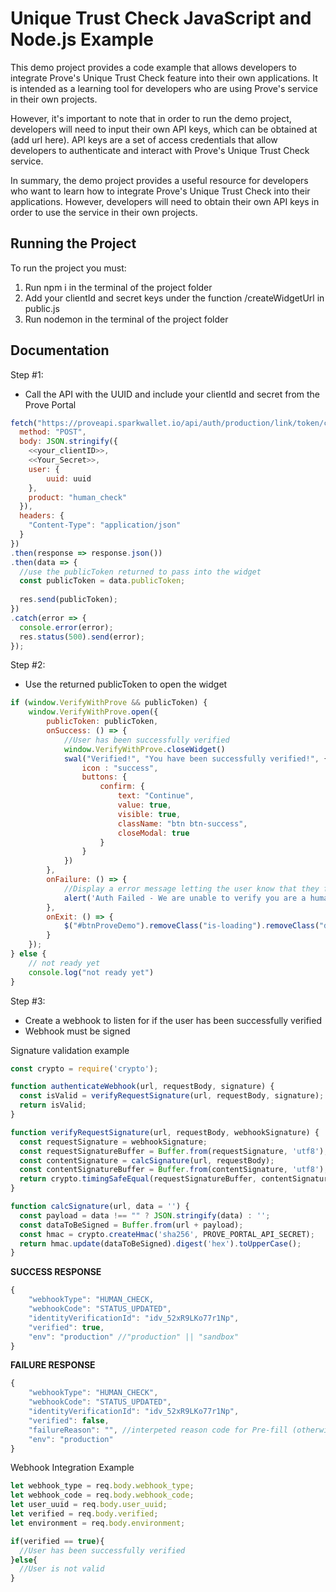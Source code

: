 
# Unique Trust Check JavaScript and Node.js Example

This demo project provides a code example that allows developers to integrate Prove's Unique Trust Check feature into their own applications. It is intended as a learning tool for developers who are using Prove's service in their own projects.

However, it's important to note that in order to run the demo project, developers will need to input their own API keys, which can be obtained at (add url here). API keys are a set of access credentials that allow developers to authenticate and interact with Prove's Unique Trust Check service.

In summary, the demo project provides a useful resource for developers who want to learn how to integrate Prove's Unique Trust Check into their applications. However, developers will need to obtain their own API keys in order to use the service in their own projects.

## Running the Project

To run the project you must:

1. Run npm i in the terminal of the project folder
2. Add your clientId and secret keys under the function /createWidgetUrl in public.js
3. Run nodemon in the terminal of the project folder

## Documentation

Step #1:
- Call the API with the UUID and include your clientId and secret from the Prove Portal  

```javascript
fetch("https://proveapi.sparkwallet.io/api/auth/production/link/token/create", {
  method: "POST",
  body: JSON.stringify({
    <<your_clientID>>,
    <<Your_Secret>>,
    user: {
        uuid: uuid
    },
    product: "human_check"
  }),
  headers: {
    "Content-Type": "application/json"
  }
})
.then(response => response.json())
.then(data => {
  //use the publicToken returned to pass into the widget
  const publicToken = data.publicToken;
  
  res.send(publicToken);
})
.catch(error => {
  console.error(error);
  res.status(500).send(error);
});
```

Step #2:
- Use the returned publicToken to open the widget

```javascript
if (window.VerifyWithProve && publicToken) {
    window.VerifyWithProve.open({
        publicToken: publicToken,
        onSuccess: () => {
            //User has been successfully verified
            window.VerifyWithProve.closeWidget()
            swal("Verified!", "You have been successfully verified!", {
                icon : "success",
                buttons: {
                    confirm: {
                        text: "Continue",
                        value: true,
                        visible: true,
                        className: "btn btn-success",
                        closeModal: true
                    }
                }
            })
        },
        onFailure: () => {
            //Display a error message letting the user know that they failed the check
            alert('Auth Failed - We are unable to verify you are a human.')
        },
        onExit: () => {
            $("#btnProveDemo").removeClass("is-loading").removeClass("disabled"); 
        }
    });
} else {
    // not ready yet
    console.log("not ready yet")
}
```

Step #3:
- Create a webhook to listen for if the user has been successfully verified
- Webhook must be signed

Signature validation example
```javascript
const crypto = require('crypto');

function authenticateWebhook(url, requestBody, signature) {
  const isValid = verifyRequestSignature(url, requestBody, signature);
  return isValid;
}

function verifyRequestSignature(url, requestBody, webhookSignature) {
  const requestSignature = webhookSignature;
  const requestSignatureBuffer = Buffer.from(requestSignature, 'utf8');
  const contentSignature = calcSignature(url, requestBody);
  const contentSignatureBuffer = Buffer.from(contentSignature, 'utf8');
  return crypto.timingSafeEqual(requestSignatureBuffer, contentSignatureBuffer);
}

function calcSignature(url, data = '') {
  const payload = data !== "" ? JSON.stringify(data) : '';
  const dataToBeSigned = Buffer.from(url + payload);
  const hmac = crypto.createHmac('sha256', PROVE_PORTAL_API_SECRET);
  return hmac.update(dataToBeSigned).digest('hex').toUpperCase();
}
````

**SUCCESS RESPONSE**
```javascript
{
    "webhookType": "HUMAN_CHECK,
    "webhookCode": "STATUS_UPDATED",
    "identityVerificationId": "idv_52xR9LKo77r1Np",
    "verified": true,
    "env": "production" //"production" || "sandbox"
}
````

 
**FAILURE RESPONSE**
```javascript
{
    "webhookType": "HUMAN_CHECK",
    "webhookCode": "STATUS_UPDATED",
    "identityVerificationId": "idv_52xR9LKo77r1Np",
    "verified": false,
    "failureReason": "", //interpeted reason code for Pre-fill (otherwise, just string value)
    "env": "production"
}
````

Webhook Integration Example
```javascript
let webhook_type = req.body.webhook_type;
let webhook_code = req.body.webhook_code;
let user_uuid = req.body.user_uuid;
let verified = req.body.verified;
let environment = req.body.environment;

if(verified == true){
  //User has been successfully verified
}else{
  //User is not valid
}
```

